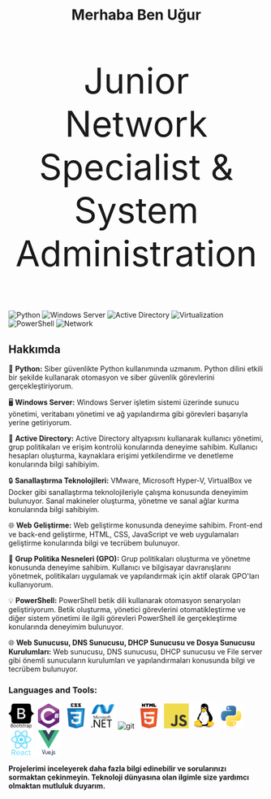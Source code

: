 <h1 align="center">Merhaba Ben Uğur</h1>
<p align="center" style="font-size: 70px;">Junior Network Specialist & System Administration</p>



![Python](https://img.shields.io/badge/Python-Proficient-yellow?style=flat&logo=python)
![Windows Server](https://img.shields.io/badge/Windows%20Server-Proficient-blue?style=flat&logo=windows)
![Active Directory](https://img.shields.io/badge/Active%20Directory-Expert-blue?style=flat&logo=windows)
![Virtualization](https://img.shields.io/badge/Virtualization-Experienced-blue?style=flat&logo=vmware)
![PowerShell](https://img.shields.io/badge/PowerShell-Proficient-blue?style=flat&logo=powershell)
![Network](https://img.shields.io/badge/Network-Expert-blue?style=flat&logo=cisco)



## Hakkımda

🐍 **Python:** Siber güvenlikte Python kullanımında uzmanım. Python dilini etkili bir şekilde kullanarak otomasyon ve siber güvenlik görevlerini gerçekleştiriyorum.

🖥️ **Windows Server:** Windows Server işletim sistemi üzerinde sunucu yönetimi, veritabanı yönetimi ve ağ yapılandırma gibi görevleri başarıyla yerine getiriyorum.

🔑 **Active Directory:** Active Directory altyapısını kullanarak kullanıcı yönetimi, grup politikaları ve erişim kontrolü konularında deneyime sahibim. Kullanıcı hesapları oluşturma, kaynaklara erişimi yetkilendirme ve denetleme konularında bilgi sahibiyim.

🔒 **Sanallaştırma Teknolojileri:** VMware, Microsoft Hyper-V, VirtualBox ve Docker gibi sanallaştırma teknolojileriyle çalışma konusunda deneyimim bulunuyor. Sanal makineler oluşturma, yönetme ve sanal ağlar kurma konularında bilgi sahibiyim.

🌐 **Web Geliştirme:** Web geliştirme konusunda deneyime sahibim. Front-end ve back-end geliştirme, HTML, CSS, JavaScript ve web uygulamaları geliştirme konularında bilgi ve tecrübem bulunuyor.


🔧 **Grup Politika Nesneleri (GPO):** Grup politikaları oluşturma ve yönetme konusunda deneyime sahibim. Kullanıcı ve bilgisayar davranışlarını yönetmek, politikaları uygulamak ve yapılandırmak için aktif olarak GPO'ları kullanıyorum.

💡 **PowerShell:** PowerShell betik dili kullanarak otomasyon senaryoları geliştiriyorum. Betik oluşturma, yönetici görevlerini otomatikleştirme ve diğer sistem yönetimi ile ilgili görevleri PowerShell ile gerçekleştirme konularında deneyimim bulunuyor.

🌐 **Web Sunucusu, DNS Sunucusu, DHCP Sunucusu ve Dosya Sunucusu Kurulumları:** Web sunucusu, DNS sunucusu, DHCP sunucusu ve File server gibi önemli sunucuların kurulumları ve yapılandırmaları konusunda bilgi ve tecrübem bulunuyor.






<h3 align="left">Languages and Tools:</h3>
<p align="left">
  <img src="https://raw.githubusercontent.com/devicons/devicon/master/icons/bootstrap/bootstrap-plain-wordmark.svg" alt="bootstrap" width="50" height="50"/>
  <img src="https://raw.githubusercontent.com/devicons/devicon/master/icons/csharp/csharp-original.svg" alt="csharp" width="50" height="50"/>
  <img src="https://raw.githubusercontent.com/devicons/devicon/master/icons/css3/css3-original-wordmark.svg" alt="css3" width="50" height="50"/>
  <img src="https://raw.githubusercontent.com/devicons/devicon/master/icons/dot-net/dot-net-original-wordmark.svg" alt="dotnet" width="50" height="50"/>
  <img src="https://www.vectorlogo.zone/logos/git-scm/git-scm-icon.svg" alt="git" width="50" height="50"/>
  <img src="https://raw.githubusercontent.com/devicons/devicon/master/icons/html5/html5-original-wordmark.svg" alt="html5" width="50" height="50"/>
  <img src="https://raw.githubusercontent.com/devicons/devicon/master/icons/javascript/javascript-original.svg" alt="javascript" width="50" height="50"/>
  <img src="https://raw.githubusercontent.com/devicons/devicon/master/icons/linux/linux-original.svg" alt="linux" width="50" height="50"/>
  <img src="https://raw.githubusercontent.com/devicons/devicon/master/icons/python/python-original.svg" alt="python" width="50" height="50"/>
  <img src="https://raw.githubusercontent.com/devicons/devicon/master/icons/react/react-original-wordmark.svg" alt="react" width="50" height="50"/>
  <img src="https://raw.githubusercontent.com/devicons/devicon/master/icons/vuejs/vuejs-original-wordmark.svg" alt="vuejs" width="50" height="50"/>
</p>  



**Projelerimi inceleyerek daha fazla bilgi edinebilir ve sorularınızı sormaktan çekinmeyin. Teknoloji dünyasına olan ilgimle size yardımcı olmaktan mutluluk duyarım.**
